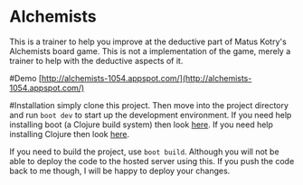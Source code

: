 # Alchemists
This is a trainer to help you improve at the deductive part of Matus Kotry's Alchemists 
board game. This is not a implementation of the game, merely a trainer to help with the 
deductive aspects of it.

#Demo
[http://alchemists-1054.appspot.com/](http://alchemists-1054.appspot.com/)

#Installation
simply clone this project. Then move into the project directory and run `boot dev` to 
start up the development environment. If you need help installing boot (a Clojure build 
system) then look [here](https://github.com/boot-clj/boot). If you need help installing 
Clojure then look [here](http://clojure.org/getting_started).

If you need to build the project, use `boot build`. Although you will not be able to deploy
the code to the hosted server using this. If you push the code back to me though, I will be 
happy to deploy your changes.

